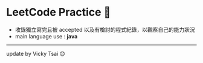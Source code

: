 # LeetCode Practice 📕
* 收錄獨立寫完且被 accepted 以及有檢討的程式紀錄，以觀察自己的能力狀況
* main language use : **java**
---
update by Vicky Tsai 😊
